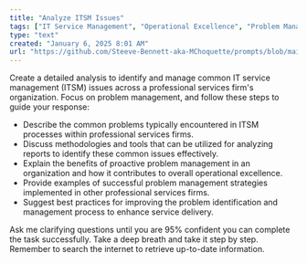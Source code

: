 ```yaml
---
title: "Analyze ITSM Issues"
tags: ["IT Service Management", "Operational Excellence", "Problem Management"]
type: "text"
created: "January 6, 2025 8:01 AM"
url: "https://github.com/Steeve-Bennett-aka-MChoquette/prompts/blob/main/analyze_itsm_issues.md"
---
```


Create a detailed analysis to identify and manage common IT service management (ITSM) issues across a professional services firm's organization. Focus on problem management, and follow these steps to guide your response:

- Describe the common problems typically encountered in ITSM processes within professional services firms. 
- Discuss methodologies and tools that can be utilized for analyzing reports to identify these common issues effectively.
- Explain the benefits of proactive problem management in an organization and how it contributes to overall operational excellence.
- Provide examples of successful problem management strategies implemented in other professional services firms.
- Suggest best practices for improving the problem identification and management process to enhance service delivery.

Ask me clarifying questions until you are 95% confident you can complete the task successfully. Take a deep breath and take it step by step. Remember to search the internet to retrieve up-to-date information.